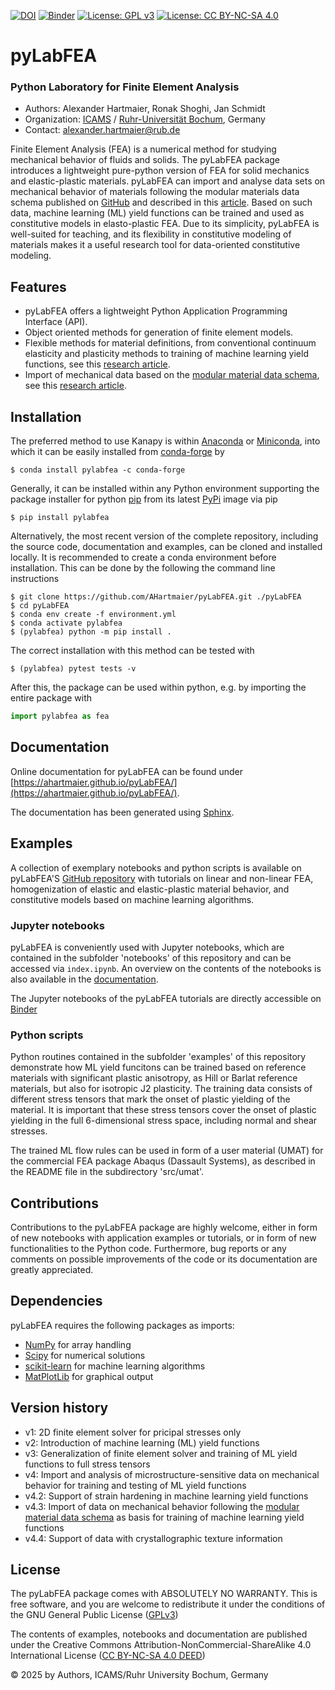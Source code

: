 [![DOI](https://zenodo.org/badge/245484086.svg)](https://zenodo.org/badge/latestdoi/245484086) 
[![Binder](https://mybinder.org/badge_logo.svg)](https://mybinder.org/v2/gh/AHartmaier/pyLabFEA.git/master)
[![License: GPL v3](https://img.shields.io/badge/License-GPLv3-blue.svg)](https://www.gnu.org/licenses/gpl-3.0)
[![License: CC BY-NC-SA 4.0](https://licensebuttons.net/l/by-nc-sa/4.0/80x15.png)](https://creativecommons.org/licenses/by-nc-sa/4.0/)

# pyLabFEA

### Python Laboratory for Finite Element Analysis

  - Authors: Alexander Hartmaier, Ronak Shoghi, Jan Schmidt
  - Organization: [ICAMS](http://www.icams.de/content/) / [Ruhr-Universität Bochum](https://www.ruhr-uni-bochum.de/en), Germany 
  - Contact: <alexander.hartmaier@rub.de>

Finite Element Analysis (FEA) is a numerical method for studying
mechanical behavior of fluids and solids. The pyLabFEA package
introduces a lightweight pure-python version of FEA for solid mechanics and elastic-plastic materials. pyLabFEA can import and analyse data sets on mechanical behavior of materials following the modular materials data schema published on [GitHub](https://github.com/Ronakshoghi/MetadataSchema.git) and described in this [article](https://doi.org/10.1002/adem.202401876). Based on such data, machine learning (ML) yield functions can be trained and used as constitutive models in elasto-plastic FEA. Due to
its simplicity, pyLabFEA is well-suited for teaching, and its flexibility in
constitutive modeling of materials makes it a useful research tool for data-oriented constitutive modeling.

## Features

- pyLabFEA offers a lightweight Python Application Programming Interface (API).
- Object oriented methods for generation of finite element models.
- Flexible methods for material definitions, from conventional continuum elasticity and plasticity methods to training of machine learning yield functions, see this [research article](https://doi.org/10.3389/fmats.2022.868248).
- Import of mechanical data based on the [modular material data schema](https://github.com/Ronakshoghi/MetadataSchema.git), see this [research article](https://doi.org/10.1088/2632-2153/ad379e).

## Installation

The preferred method to use Kanapy is within [Anaconda](https://www.anaconda.com) or [Miniconda](https://docs.conda.io/en/latest/miniconda.html), into which it can be easily installed from [conda-forge](https://conda-forge.org) by

```
$ conda install pylabfea -c conda-forge
```

Generally, it can be installed within any 
Python environment supporting the package installer for python [pip](https://pypi.org/project/pip/) from its latest [PyPi](https://pypi.org/project/pylabfea/) image via pip

```
$ pip install pylabfea
```

Alternatively, the most recent version of the complete repository, including the source code, documentation and examples, can be cloned and installed locally. It is recommended to create a conda environment before installation. This can be done by the following the command line instructions

```
$ git clone https://github.com/AHartmaier/pyLabFEA.git ./pyLabFEA
$ cd pyLabFEA
$ conda env create -f environment.yml
$ conda activate pylabfea
$ (pylabfea) python -m pip install .
```

The correct installation with this method can be tested with

```
$ (pylabfea) pytest tests -v
```

After this, the package can be used within python, e.g. by importing the entire package with

```python
import pylabfea as fea
```


## Documentation

Online documentation for pyLabFEA can be found under [https://ahartmaier.github.io/pyLabFEA/](https://ahartmaier.github.io/pyLabFEA/).

The documentation has been generated using [Sphinx](http://www.sphinx-doc.org/en/master/).

## Examples
A collection of exemplary notebooks and python scripts is available on pyLabFEA'S [GitHub repository](https://github.com/AHartmaier/pyLabFEA.git) with tutorials on linear and non-linear FEA, homogenization of elastic and
elastic-plastic material behavior, and constitutive models based on
machine learning algorithms.

### Jupyter notebooks

pyLabFEA is conveniently used with Jupyter notebooks, which 
are contained in the subfolder 'notebooks' of this repository and can be accessed via `index.ipynb`. An
overview on the contents of the notebooks is also available in the [documentation](https://ahartmaier.github.io/pyLabFEA/examples.html).

The Jupyter notebooks of the pyLabFEA tutorials are directly accessible on [Binder](https://mybinder.org/v2/gh/AHartmaier/pyLabFEA.git/master)

### Python scripts

Python routines contained in the subfolder 'examples' of this repository demonstrate how ML yield funcitons can be trained based on reference materials with significant plastic anisotropy, as Hill or Barlat reference materials, but also for isotropic J2 plasticity. The training data consists of different stress tensors that mark the onset of plastic yielding of the material. It is important that these stress tensors cover the onset of plastic yielding in the full 6-dimensional stress space, including normal and shear stresses. 

The trained ML flow rules can be used in form of a user material (UMAT) for the commercial FEA package Abaqus (Dassault Systems), as described in the README file in the subdirectory 'src/umat'.

## Contributions

Contributions to the pyLabFEA package are highly welcome, either in form of new 
notebooks with application examples or tutorials, or in form of new functionalities 
to the Python code. Furthermore, bug reports or any comments on possible improvements of 
the code or its documentation are greatly appreciated.

## Dependencies

pyLabFEA requires the following packages as imports:

 - [NumPy](http://numpy.scipy.org) for array handling
 - [Scipy](https://www.scipy.org/) for numerical solutions
 - [scikit-learn](https://scikit-learn.org/stable/) for machine learning algorithms
 - [MatPlotLib](https://matplotlib.org/) for graphical output

## Version history

 - v1: 2D finite element solver for pricipal stresses only
 - v2: Introduction of machine learning (ML) yield functions
 - v3: Generalization of finite element solver and training of ML yield functions to full stress tensors
 - v4: Import and analysis of microstructure-sensitive data on mechanical behavior for training and testing of ML yield functions
 - v4.2: Support of strain hardening in machine learning yield functions
 - v4.3: Import of data on mechanical behavior following the [modular material data schema](https://github.com/Ronakshoghi/MetadataSchema.git) as basis for training of machine learning yield functions
 - v4.4: Support of data with crystallographic texture information

## License

The pyLabFEA package comes with ABSOLUTELY NO WARRANTY. This is free
software, and you are welcome to redistribute it under the conditions of
the GNU General Public License
([GPLv3](http://www.fsf.org/licensing/licenses/gpl.html))

The contents of examples, notebooks and documentation are published under the 
Creative Commons Attribution-NonCommercial-ShareAlike 4.0 International License
([CC BY-NC-SA 4.0 DEED](http://creativecommons.org/licenses/by-nc-sa/4.0/))

&copy; 2025 by Authors, ICAMS/Ruhr University Bochum, Germany